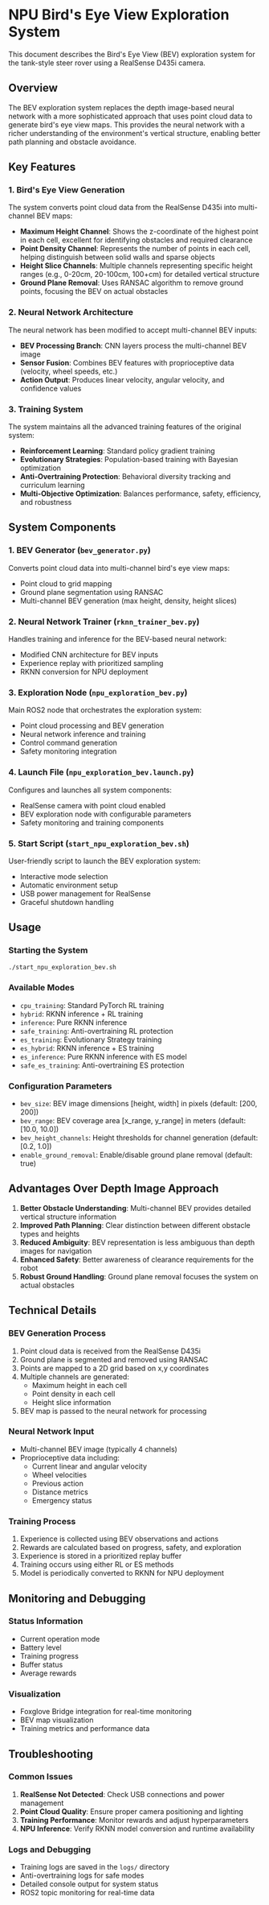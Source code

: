 # NPU Bird's Eye View Exploration System

This document describes the Bird's Eye View (BEV) exploration system for the tank-style steer rover using a RealSense D435i camera.

## Overview

The BEV exploration system replaces the depth image-based neural network with a more sophisticated approach that uses point cloud data to generate bird's eye view maps. This provides the neural network with a richer understanding of the environment's vertical structure, enabling better path planning and obstacle avoidance.

## Key Features

### 1. Bird's Eye View Generation
The system converts point cloud data from the RealSense D435i into multi-channel BEV maps:

- **Maximum Height Channel**: Shows the z-coordinate of the highest point in each cell, excellent for identifying obstacles and required clearance
- **Point Density Channel**: Represents the number of points in each cell, helping distinguish between solid walls and sparse objects
- **Height Slice Channels**: Multiple channels representing specific height ranges (e.g., 0-20cm, 20-100cm, 100+cm) for detailed vertical structure
- **Ground Plane Removal**: Uses RANSAC algorithm to remove ground points, focusing the BEV on actual obstacles

### 2. Neural Network Architecture
The neural network has been modified to accept multi-channel BEV inputs:

- **BEV Processing Branch**: CNN layers process the multi-channel BEV image
- **Sensor Fusion**: Combines BEV features with proprioceptive data (velocity, wheel speeds, etc.)
- **Action Output**: Produces linear velocity, angular velocity, and confidence values

### 3. Training System
The system maintains all the advanced training features of the original system:

- **Reinforcement Learning**: Standard policy gradient training
- **Evolutionary Strategies**: Population-based training with Bayesian optimization
- **Anti-Overtraining Protection**: Behavioral diversity tracking and curriculum learning
- **Multi-Objective Optimization**: Balances performance, safety, efficiency, and robustness

## System Components

### 1. BEV Generator (`bev_generator.py`)
Converts point cloud data into multi-channel bird's eye view maps:
- Point cloud to grid mapping
- Ground plane segmentation using RANSAC
- Multi-channel BEV generation (max height, density, height slices)

### 2. Neural Network Trainer (`rknn_trainer_bev.py`)
Handles training and inference for the BEV-based neural network:
- Modified CNN architecture for BEV inputs
- Experience replay with prioritized sampling
- RKNN conversion for NPU deployment

### 3. Exploration Node (`npu_exploration_bev.py`)
Main ROS2 node that orchestrates the exploration system:
- Point cloud processing and BEV generation
- Neural network inference and training
- Control command generation
- Safety monitoring integration

### 4. Launch File (`npu_exploration_bev.launch.py`)
Configures and launches all system components:
- RealSense camera with point cloud enabled
- BEV exploration node with configurable parameters
- Safety monitoring and training components

### 5. Start Script (`start_npu_exploration_bev.sh`)
User-friendly script to launch the BEV exploration system:
- Interactive mode selection
- Automatic environment setup
- USB power management for RealSense
- Graceful shutdown handling

## Usage

### Starting the System
```bash
./start_npu_exploration_bev.sh
```

### Available Modes
- `cpu_training`: Standard PyTorch RL training
- `hybrid`: RKNN inference + RL training
- `inference`: Pure RKNN inference
- `safe_training`: Anti-overtraining RL protection
- `es_training`: Evolutionary Strategy training
- `es_hybrid`: RKNN inference + ES training
- `es_inference`: Pure RKNN inference with ES model
- `safe_es_training`: Anti-overtraining ES protection

### Configuration Parameters
- `bev_size`: BEV image dimensions [height, width] in pixels (default: [200, 200])
- `bev_range`: BEV coverage area [x_range, y_range] in meters (default: [10.0, 10.0])
- `bev_height_channels`: Height thresholds for channel generation (default: [0.2, 1.0])
- `enable_ground_removal`: Enable/disable ground plane removal (default: true)

## Advantages Over Depth Image Approach

1. **Better Obstacle Understanding**: Multi-channel BEV provides detailed vertical structure information
2. **Improved Path Planning**: Clear distinction between different obstacle types and heights
3. **Reduced Ambiguity**: BEV representation is less ambiguous than depth images for navigation
4. **Enhanced Safety**: Better awareness of clearance requirements for the robot
5. **Robust Ground Handling**: Ground plane removal focuses the system on actual obstacles

## Technical Details

### BEV Generation Process
1. Point cloud data is received from the RealSense D435i
2. Ground plane is segmented and removed using RANSAC
3. Points are mapped to a 2D grid based on x,y coordinates
4. Multiple channels are generated:
   - Maximum height in each cell
   - Point density in each cell
   - Height slice information
5. BEV map is passed to the neural network for processing

### Neural Network Input
- Multi-channel BEV image (typically 4 channels)
- Proprioceptive data including:
  - Current linear and angular velocity
  - Wheel velocities
  - Previous action
  - Distance metrics
  - Emergency status

### Training Process
1. Experience is collected using BEV observations and actions
2. Rewards are calculated based on progress, safety, and exploration
3. Experience is stored in a prioritized replay buffer
4. Training occurs using either RL or ES methods
5. Model is periodically converted to RKNN for NPU deployment

## Monitoring and Debugging

### Status Information
- Current operation mode
- Battery level
- Training progress
- Buffer status
- Average rewards

### Visualization
- Foxglove Bridge integration for real-time monitoring
- BEV map visualization
- Training metrics and performance data

## Troubleshooting

### Common Issues
1. **RealSense Not Detected**: Check USB connections and power management
2. **Point Cloud Quality**: Ensure proper camera positioning and lighting
3. **Training Performance**: Monitor rewards and adjust hyperparameters
4. **NPU Inference**: Verify RKNN model conversion and runtime availability

### Logs and Debugging
- Training logs are saved in the `logs/` directory
- Anti-overtraining logs for safe modes
- Detailed console output for system status
- ROS2 topic monitoring for real-time data
